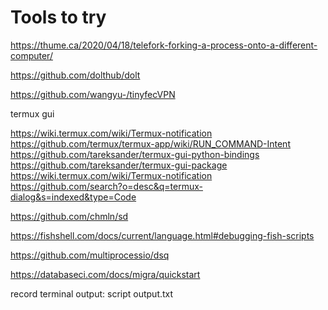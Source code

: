# Tools to try

https://thume.ca/2020/04/18/telefork-forking-a-process-onto-a-different-computer/

https://github.com/dolthub/dolt

https://github.com/wangyu-/tinyfecVPN

termux gui

https://wiki.termux.com/wiki/Termux-notification
https://github.com/termux/termux-app/wiki/RUN_COMMAND-Intent
https://github.com/tareksander/termux-gui-python-bindings
https://github.com/tareksander/termux-gui-package
https://wiki.termux.com/wiki/Termux-notification
https://github.com/search?o=desc&q=termux-dialog&s=indexed&type=Code

https://github.com/chmln/sd

https://fishshell.com/docs/current/language.html#debugging-fish-scripts

https://github.com/multiprocessio/dsq

https://databaseci.com/docs/migra/quickstart

record terminal output: script output.txt

